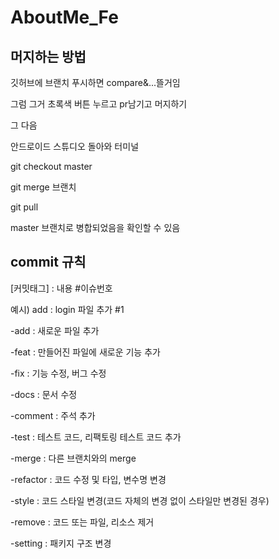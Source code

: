 # AboutMe_Fe

## 머지하는 방법
깃허브에 브랜치 푸시하면 compare&...뜰거임

그럼 그거 초록색 버튼 누르고 pr남기고 머지하기

그 다음

안드로이드 스튜디오 돌아와 터미널

git checkout master

git merge 브랜치

git pull

master 브랜치로 병합되었음을 확인할 수 있음

## commit 규칙
[커밋태그] : 내용 #이슈번호

예시) add : login 파일 추가 #1

-add : 새로운 파일 추가

-feat : 만들어진 파일에 새로운 기능 추가

-fix : 기능 수정, 버그 수정

-docs : 문서 수정

-comment : 주석 추가

-test : 테스트 코드, 리팩토링 테스트 코드 추가

-merge : 다른 브랜치와의 merge

-refactor : 코드 수정 및 타입, 변수명 변경

-style : 코드 스타일 변경(코드 자체의 변경 없이 스타일만 변경된 경우)

-remove : 코드 또는 파일, 리소스 제거

-setting : 패키지 구조 변경
